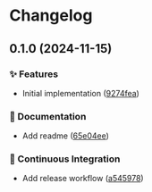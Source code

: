 # Changelog

## 0.1.0 (2024-11-15)

### ✨ Features

* Initial implementation ([9274fea](https://github.com/mortenscheel/mysqldump-filter-rs/commit/9274fea368cb1723414995243271dc0713c90591))

### 📝 Documentation

* Add readme ([65e04ee](https://github.com/mortenscheel/mysqldump-filter-rs/commit/65e04ee3489e966bb0b7253437965f8914cf2078))

### 🚀 Continuous Integration

* Add release workflow ([a545978](https://github.com/mortenscheel/mysqldump-filter-rs/commit/a5459786eb46fa69534276829a41cb0011a8c8a9))
